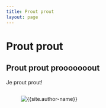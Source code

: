 ```yaml
---
title: Prout prout
layout: page
---
```


# Prout prout 

## Prout prout prooooooout

Je prout prout!

<div class="column is-one-fifth-desktop is-one-fifth-tablet is-one-fifth-fullhd">
    <figure class="image">
        <img class="is-rounded" src="{{site.author-image}}" alt="{{site.author-name}}">
    </figure>
</div>
